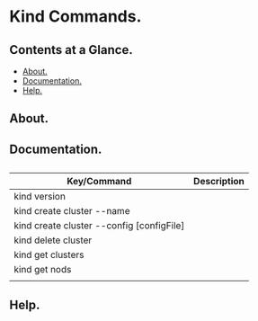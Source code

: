 # Kind Commands.





## Contents at a Glance.
* [About.](#about)
* [Documentation.](#documentation)
* [Help.](#help)





## About.





## Documentation.





##  

| Key/Command                                                        | Description                                                                                                        |
| ------------------------------------------------------------------ | ------------------------------------------------------------------------------------------------------------------ |
| kind version                                                       |                                                                                                                    |
| kind create cluster --name                                         |                                                                                                                    |
| kind create cluster --config [configFile]                          |                                                                                                                    |
| kind delete cluster                                                |                                                                                                                    |
| kind get clusters                                                  |                                                                                                                    |
| kind get nods                                                      |                                                                                                                    |
|                                                                    |                                                                                                                    |





## Help.
